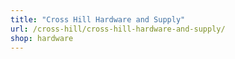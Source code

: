 ```yaml
---
title: "Cross Hill Hardware and Supply"
url: /cross-hill/cross-hill-hardware-and-supply/
shop: hardware
---
```


